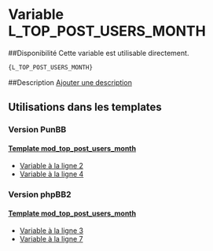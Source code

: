 # Variable L_TOP_POST_USERS_MONTH

##Disponibilité
Cette variable est utilisable directement.

```html
{L_TOP_POST_USERS_MONTH}
```

##Description
[Ajouter une description](https://fa-tvars.appspot.com/var/L_TOP_POST_USERS_MONTH)

## Utilisations dans les templates

### Version PunBB

#### [Template mod_top_post_users_month](punbb/mod_top_post_users_month.md#readme)
* [Variable &agrave; la ligne 2](../punbb/mod_top_post_users_month.tpl#L2)
* [Variable &agrave; la ligne 4](../punbb/mod_top_post_users_month.tpl#L4)

### Version phpBB2

#### [Template mod_top_post_users_month](subsilver/mod_top_post_users_month.md#readme)
* [Variable &agrave; la ligne 3](../subsilver/mod_top_post_users_month.tpl#L3)
* [Variable &agrave; la ligne 7](../subsilver/mod_top_post_users_month.tpl#L7)